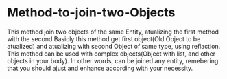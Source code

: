 # Method-to-join-two-Objects
This method join two objects of the same Entity, atualizing the first method with the second
Basicly this method get first object(Old Object to be atualized) and atualizing with second Object of same type, using reflaction.
This method can be used with complex objects(Object with list, and other objects in your body).
In other words, can be joined any entity, remebering that you should ajust and enhance according with your necessity. 
